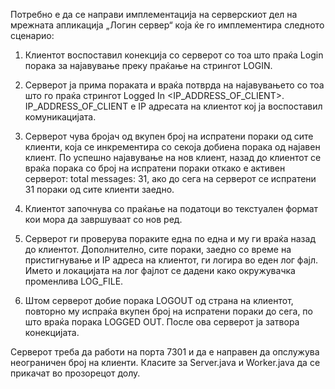 Потребно е да се направи имплементација на серверскиот дел на мрежната апликација „Логин сервер“ која ќе го имплементира следното сценарио:

1. Клиентот воспоставил конекција со серверот со тоа што праќа Login порака за најавување преку праќање на стрингот LOGIN.

2. Серверот ја прима пораката и враќа потврда на најавувањето со тоа што го праќа стрингот Logged In <IP_ADDRESS_OF_CLIENT>. IP_ADDRESS_OF_CLIENT е IP адресата на клиентот кој ја воспоставил комуникацијата.

3. Серверот чува бројач од вкупен број на испратени пораки од сите клиенти, која се инкрементира со секоја добиена порака од најавен клиент. По успешно најавување на нов клиент, назад до клиентот се враќа порака со број на испратени пораки откако е активен серверот: total messages: 31, ако до сега на серверот се испратени 31 пораки од сите клиенти заедно.

4. Клиентот започнува со праќање на податоци во текстуален формат кои мора да завршуваат со нов ред.

5. Серверот ги проверува пораките една по една и му ги враќа назад до клиентот. Дополнително, сите пораки, заедно со време на пристигнување и IP адреса на клиентот, ги логира во еден лог фајл. Името и локацијата на лог фајлот се дадени како окружувачка променлива LOG_FILE.

6. Штом серверот добие порака LOGOUT од страна на клиентот, повторно му испраќа вкупен број на испратени пораки до сега, по што враќа порака LOGGED OUT. После ова серверот ја затвора конекцијата.

Серверот треба да работи на порта 7301 и да е направен да опслужува неограничен број на клиенти. Класите за Server.java и Worker.java да се прикачат во прозорецот долу.
